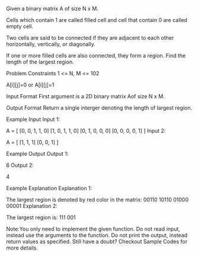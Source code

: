 Given a binary matrix A of size N x M.

 Cells which contain 1 are called filled cell and cell that contain 0 are called empty cell.

Two cells are said to be connected if they are adjacent to each other horizontally, vertically, or diagonally.

If one or more filled cells are also connected, they form a region. Find the length of the largest region.



Problem Constraints
 1 <= N, M <= 102

 A[i][j]=0 or A[i][j]=1



Input Format
First argument is a 2D binary matrix Aof size  N x M.



Output Format
Return a single interger denoting the length of largest region.



Example Input
Input 1:

 A = [  [0, 0, 1, 1, 0]
        [1, 0, 1, 1, 0]
        [0, 1, 0, 0, 0]
        [0, 0, 0, 0, 1]
    ]
Input 2:

 A = [  [1, 1, 1]
        [0, 0, 1]
    ]


Example Output
Output 1:

 6
Output 2:

 4


Example Explanation
Explanation 1:

 The largest region is denoted by red color in the matrix:
    00110
    10110
    01000
    00001
Explanation 2:

 The largest region is:
    111
    001


Note:You only need to implement the given function. Do not read input, instead use the arguments to the function. Do not print the output, instead return values as specified. Still have a doubt? Checkout Sample Codes for more details.
